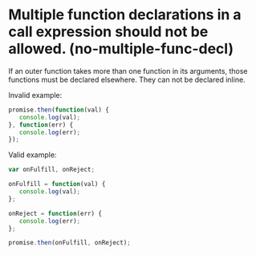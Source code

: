 # Multiple function declarations in a call expression should not be allowed. (no-multiple-func-decl)

If an outer function takes more than one function in its arguments,
those functions must be declared elsewhere. They can not be declared inline.

Invalid example:

```js
promise.then(function(val) {
   console.log(val);
}, function(err) {
   console.log(err);
});
```

Valid example:

```js
var onFulfill, onReject;

onFulfill = function(val) {
   console.log(val);
};

onReject = function(err) {
   console.log(err);
};

promise.then(onFulfill, onReject);
```
